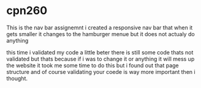 # cpn260

This is the nav bar assignemnt
i created a responsive nav bar that when it gets smaller it changes to the hamburger menue but it does not actualy do anything 

this time i validated my code a little beter there is still some code thats not validated but thats because if i was to change it or anything it will mess up the website 
it took me some time to do this but i found out that page structure and of course validating your coede is way more important then i thought. 
